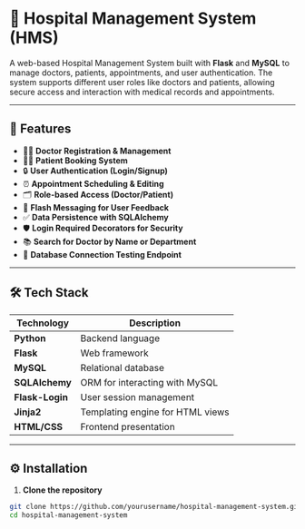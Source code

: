 # 🏥 Hospital Management System (HMS)

A web-based Hospital Management System built with **Flask** and **MySQL** to manage doctors, patients, appointments, and user authentication. The system supports different user roles like doctors and patients, allowing secure access and interaction with medical records and appointments.

---

## 🔧 Features

- 👨‍⚕️ **Doctor Registration & Management**
- 🧑‍🦽 **Patient Booking System**
- 🔒 **User Authentication (Login/Signup)**
- ⏰ **Appointment Scheduling & Editing**
- 🗂 **Role-based Access (Doctor/Patient)**
- 📩 **Flash Messaging for User Feedback**
- ✅ **Data Persistence with SQLAlchemy**
- 🛡 **Login Required Decorators for Security**
- 📚 **Search for Doctor by Name or Department**
- 🧪 **Database Connection Testing Endpoint**

---

## 🛠 Tech Stack

| Technology     | Description                       |
|----------------|-----------------------------------|
| **Python**     | Backend language                  |
| **Flask**      | Web framework                     |
| **MySQL**      | Relational database               |
| **SQLAlchemy** | ORM for interacting with MySQL    |
| **Flask-Login**| User session management           |
| **Jinja2**     | Templating engine for HTML views  |
| **HTML/CSS**   | Frontend presentation             |

---

## ⚙️ Installation

1. **Clone the repository**
```bash
git clone https://github.com/yourusername/hospital-management-system.git
cd hospital-management-system
